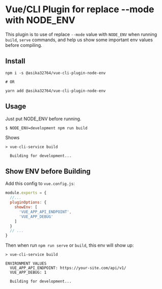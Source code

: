 # Vue/CLI Plugin for replace --mode with NODE_ENV

This plugin is to use of replace `--mode` value with `NODE_ENV` when running `build`, `serve` commands, 
and help us show some important env values before compiling.

## Install

```
npm i -s @asika32764/vue-cli-plugin-node-env

# OR

yarn add @asika32764/vue-cli-plugin-node-env
```

## Usage

Just put NODE_ENV before running.

```shell
$ NODE_ENV=development npm run build
```

Shows

```shell
> vue-cli-service build

  Building for development...

```

## Show ENV before Building

Add this config to  `vue.config.js`:

```javascript
module.exports = {
  //...
  pluginOptions: {
    showEnv: [
      'VUE_APP_API_ENDPOINT',
      'VUE_APP_DEBUG'
    ]
  }
  // ...
}
```

Then when run `npm run serve` or `build`, this env will show up:

```shell
> vue-cli-service build

ENVIRONMENT VALUES
  VUE_APP_API_ENDPOINT: https://your-site.com/api/v1/
  VUE_APP_DEBUG: 1

  Building for development...
```
